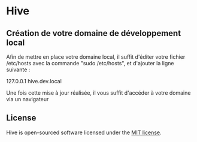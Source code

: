 # Hive


## Création de votre domaine de développement local

Afin de mettre en place votre domaine local, il suffit d'éditer votre fichier /etc/hosts avec la commande "sudo /etc/hosts", et d'ajouter la ligne suivante :

127.0.0.1   hive.dev.local

Une fois cette mise à jour réalisée, il vous suffit d'accéder à votre domaine via un navigateur

## License

Hive is open-sourced software licensed under the [MIT license](https://opensource.org/licenses/MIT).